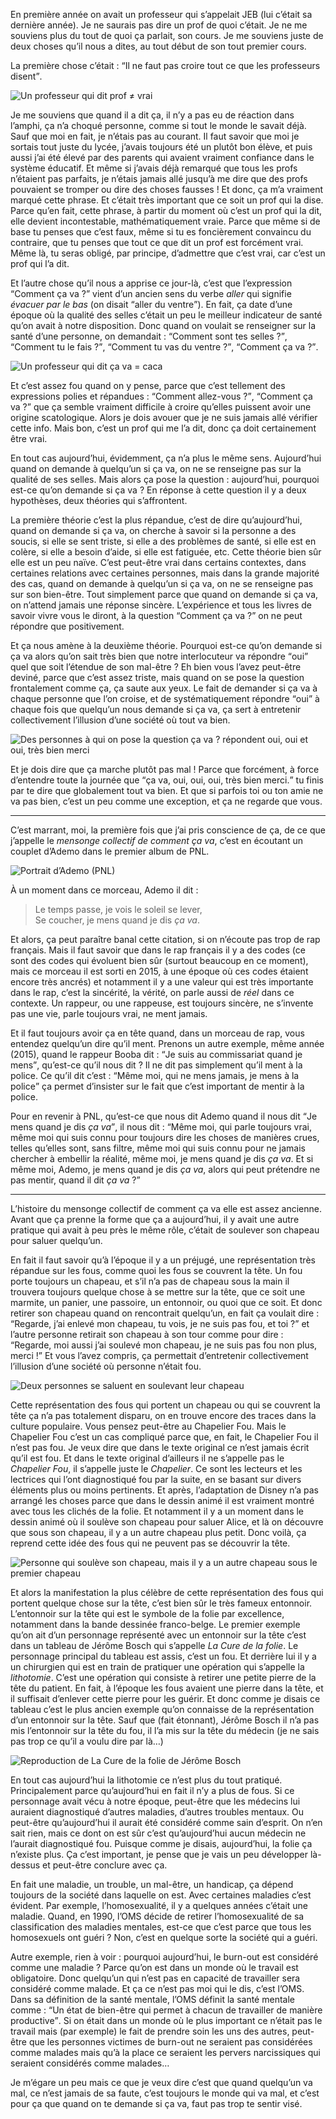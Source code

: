 

En première année on avait un professeur qui s’appelait JEB (lui c’était sa dernière année). Je ne saurais pas dire un prof de quoi c’était. Je ne me souviens plus du tout de quoi ça parlait, son cours. Je me souviens juste de deux choses qu’il nous a dites, au tout début de son tout premier cours.

La première chose c’était : <q>Il ne faut pas croire tout ce que les professeurs disent</q>.

![Un professeur qui dit <q>prof ≠ vrai</q>](img/illu-livre/comment-ca-va/01.png)

Je me souviens que quand il a dit ça, il n’y a pas eu de réaction dans l’amphi, ça n’a choqué personne, comme si tout le monde le savait déjà. Sauf que moi en fait, je n’étais pas au courant. Il faut savoir que moi je sortais tout juste du lycée, j’avais toujours été un plutôt bon élève, et puis aussi j’ai été élevé par des parents qui avaient vraiment confiance dans le système éducatif. Et même si j’avais déjà remarqué que tous les profs n’étaient pas parfaits, je n’étais jamais allé jusqu’à me dire que des profs pouvaient se tromper ou dire des choses fausses ! Et donc, ça m’a vraiment marqué cette phrase. Et c’était très important que ce soit un prof qui la dise. Parce qu’en fait, cette phrase, à partir du moment où c’est un prof qui la dit, elle devient incontestable, mathématiquement vraie. Parce que même si de base tu penses que c’est faux, même si tu es foncièrement convaincu du contraire, que tu penses que tout ce que dit un prof est forcément vrai. Même là, tu seras obligé, par principe, d’admettre que c’est vrai, car c’est un prof qui l’a dit.

Et l’autre chose qu’il nous a apprise ce jour-là, c’est que l’expression <q>Comment ça va ?</q> vient d’un ancien sens du verbe *aller* qui signifie *évacuer par le bas* (on disait <q>aller du ventre</q>). En fait, ça date d’une époque où la qualité des selles c’était un peu le meilleur indicateur de santé qu’on avait à notre disposition. Donc quand on voulait se renseigner sur la santé d’une personne, on demandait : <q>Comment sont tes selles ?</q>, <q>Comment tu le fais ?</q>, <q>Comment tu vas du ventre ?</q>, <q>Comment ça va ?</q>.

![Un professeur qui dit <q>ça va = caca</q>](img/illu-livre/comment-ca-va/02.png)

Et c’est assez fou quand on y pense, parce que c’est tellement des expressions polies et répandues : <q>Comment allez-vous ?</q>, <q>Comment ça va ?</q> que ça semble vraiment difficile à croire qu’elles puissent avoir une origine scatologique. Alors je dois avouer que je ne suis jamais allé vérifier cette info. Mais bon, c’est un prof qui me l’a dit, donc ça doit certainement être vrai.

En tout cas aujourd’hui, évidemment, ça n’a plus le même sens. Aujourd’hui quand on demande à quelqu’un si ça va, on ne se renseigne pas sur la qualité de ses selles. Mais alors ça pose la question : aujourd’hui, pourquoi est-ce qu’on demande si ça va ? En réponse à cette question il y a deux hypothèses, deux théories qui s’affrontent.

La première théorie c’est la plus répandue, c’est de dire qu’aujourd’hui, quand on demande si ça va, on cherche à savoir si la personne a des soucis, si elle se sent triste, si elle a des problèmes de santé, si elle est en colère, si elle a besoin d’aide, si elle est fatiguée, etc. Cette théorie bien sûr elle est un peu naïve. C’est peut-être vrai dans certains contextes, dans certaines relations avec certaines personnes, mais dans la grande majorité des cas, quand on demande à quelqu’un si ça va, on ne se renseigne pas sur son bien-être. Tout simplement parce que quand on demande si ça va, on n’attend jamais une réponse sincère. L’expérience et tous les livres de savoir vivre vous le diront, à la question <q>Comment ça va ?</q> on ne peut répondre que positivement.

Et ça nous amène à la deuxième théorie. Pourquoi est-ce qu’on demande si ça va alors qu’on sait très bien que notre interlocuteur va répondre <q>oui</q> quel que soit l’étendue de son mal-être ? Eh bien vous l’avez peut-être deviné, parce que c’est assez triste, mais quand on se pose la question frontalement comme ça, ça saute aux yeux. Le fait de demander si ça va à chaque personne que l’on croise, et de systématiquement répondre <q>oui</q> à chaque fois que quelqu’un nous demande si ça va, ça sert à entretenir collectivement l’illusion d’une société où tout va bien.

![Des personnes à qui on pose la question <q>ça va ?</q> répondent <q>oui</q>, <q>oui</q> et <q>oui, très bien merci</q>](img/illu-livre/comment-ca-va/03.png)

Et je dois dire que ça marche plutôt pas mal ! Parce que forcément, à force d’entendre toute la journée que <q>ça va, oui, oui, oui, très bien merci.</q> tu finis par te dire que globalement tout va bien. Et que si parfois toi ou ton amie ne va pas bien, c’est un peu comme une exception, et ça ne regarde que vous.

---

C’est marrant, moi, la première fois que j’ai pris conscience de ça, de ce que j’appelle le *mensonge collectif de comment ça va*, c’est en écoutant un couplet d’Ademo dans le premier album de PNL. 

![Portrait d’Ademo (PNL)](img/illu-livre/comment-ca-va/04.png)

À un moment dans ce morceau, Ademo il dit :

> Le temps passe, je vois le soleil se lever,  
> Se coucher, je mens quand je dis *ça va*.

Et alors, ça peut paraître banal cette citation, si on n’écoute pas trop de rap français. Mais il faut savoir que dans le rap français il y a des codes (ce sont des codes qui évoluent bien sûr (surtout beaucoup en ce moment), mais ce morceau il est sorti en 2015, à une époque où ces codes étaient encore très ancrés) et notamment il y a une valeur qui est très importante dans le rap, c’est la sincérité, la vérité, on parle aussi de *réel* dans ce contexte. Un rappeur, ou une rappeuse, est toujours sincère, ne s’invente pas une vie, parle toujours vrai, ne ment jamais.

Et il faut toujours avoir ça en tête quand, dans un morceau de rap, vous entendez quelqu’un dire qu’il ment. Prenons un autre exemple, même année (2015), quand le rappeur Booba dit : <q>Je suis au commissariat quand je mens</q>, qu’est-ce qu’il nous dit ? Il ne dit pas simplement qu’il ment à la police. Ce qu’il dit c’est : <q>Même moi, qui ne mens jamais, je mens à la police</q> ça permet d’insister sur le fait que c’est important de mentir à la police.

Pour en revenir à PNL, qu’est-ce que nous dit Ademo quand il nous dit <q>Je mens quand je dis *ça va*</q>, il nous dit : <q>Même moi, qui parle toujours vrai, même moi qui suis connu pour toujours dire les choses de manières crues, telles qu’elles sont, sans filtre,  même moi qui suis connu pour ne jamais chercher à embellir la réalité, même moi, je mens quand je dis *ça va*. Et si même moi, Ademo, je mens quand je dis *ça va*, alors qui peut prétendre ne pas mentir, quand il dit *ça va* ?</q>

---

L’histoire du mensonge collectif de comment ça va elle est assez ancienne. Avant que ça prenne la forme que ça a aujourd’hui, il y avait une autre pratique qui avait à peu près le même rôle, c’était de soulever son chapeau pour saluer quelqu’un.

En fait il faut savoir qu’à l’époque il y a un préjugé, une représentation très répandue sur les fous, comme quoi les fous se couvrent la tête. Un fou porte toujours un chapeau, et s’il n’a pas de chapeau sous la main il trouvera toujours quelque chose à se mettre sur la tête, que ce soit une marmite, un panier, une passoire, un entonnoir, ou quoi que ce soit. Et donc retirer son chapeau quand on rencontrait quelqu’un, en fait ça voulait dire : <q>Regarde, j’ai enlevé mon chapeau, tu vois, je ne suis pas fou, et toi ?</q> et l’autre personne retirait son chapeau à son tour comme pour dire : <q>Regarde, moi aussi j’ai soulevé mon chapeau, je ne suis pas fou non plus, merci !</q> Et vous l’avez compris, ça permettait d’entretenir collectivement l’illusion d’une société où personne n’était fou.

![Deux personnes se saluent en soulevant leur chapeau](img/illu-livre/comment-ca-va/05.png)

Cette représentation des fous qui portent un chapeau ou qui se couvrent la tête ça n’a pas totalement disparu, on en trouve encore des traces dans la culture populaire. Vous pensez peut-être au Chapelier Fou. Mais le Chapelier Fou c’est un cas compliqué parce que, en fait, le Chapelier Fou il n’est pas fou. Je veux dire que dans le texte original ce n’est jamais écrit qu’il est fou. Et dans le texte original d’ailleurs il ne s’appelle pas le *Chapelier Fou*, il s’appelle juste le *Chapelier*. Ce sont les lecteurs et les lectrices qui l’ont diagnostiqué fou par la suite, en se basant sur divers éléments plus ou moins pertinents. Et après, l’adaptation de Disney n’a pas arrangé les choses parce que dans le dessin animé il est vraiment montré avec tous les clichés de la folie. Et notamment il y a un moment dans le dessin animé où il soulève son chapeau pour saluer Alice, et là on découvre que sous son chapeau, il y a un autre chapeau plus petit. Donc voilà, ça reprend cette idée des fous qui ne peuvent pas se découvrir la tête.

![Personne qui soulève son chapeau, mais il y a un autre chapeau sous le premier chapeau](img/illu-livre/comment-ca-va/06.png)

Et alors la manifestation la plus célèbre de cette représentation des fous qui portent quelque chose sur la tête, c’est bien sûr le très fameux entonnoir. L’entonnoir sur la tête qui est le symbole de la folie par excellence, notamment dans la bande dessinée franco-belge. Le premier exemple qu’on ait d’un personnage représenté avec un entonnoir sur la tête c’est dans un tableau de Jérôme Bosch qui s’appelle *La Cure de la folie*. Le personnage principal du tableau est assis, c’est un fou. Et derrière lui il y a un chirurgien qui est en train de pratiquer une opération qui s’appelle la *lithotomie*. C’est une opération qui consiste à retirer une petite pierre de la tête du patient. En fait, à l’époque les fous avaient une pierre dans la tête, et il suffisait d’enlever cette pierre pour les guérir. Et donc comme je disais ce tableau c’est le plus ancien exemple qu’on connaisse de la représentation d’un entonnoir sur la tête. Sauf que (fait étonnant), Jérôme Bosch il n’a pas mis l’entonnoir sur la tête du fou, il l’a mis sur la tête du médecin (je ne sais pas trop ce qu’il a voulu dire par là…)

![Reproduction de *La Cure de la folie* de Jérôme Bosch](img/illu-livre/comment-ca-va/07.png)

En tout cas aujourd’hui la lithotomie ce n’est plus du tout pratiqué. Principalement parce qu’aujourd’hui en fait il n’y a plus de fous. Si ce personnage avait vécu à notre époque, peut-être que les médecins lui auraient diagnostiqué d’autres maladies, d’autres troubles mentaux. Ou peut-être qu’aujourd’hui il aurait été considéré comme sain d’esprit. On n’en sait rien, mais ce dont on est sûr c’est qu’aujourd’hui aucun médecin ne l’aurait diagnostiqué fou. Puisque comme je disais, aujourd’hui, la folie ça n’existe plus. Ça c’est important, je pense que je vais un peu développer là-dessus et peut-être conclure avec ça.

En fait une maladie, un trouble, un mal-être, un handicap, ça dépend toujours de la société dans laquelle on est. Avec certaines maladies c’est évident. Par exemple, l’homosexualité, il y a quelques années c’était une maladie. Quand, en 1990, l’OMS décide de retirer l’homosexualité de sa classification des maladies mentales, est-ce que c’est parce que tous les homosexuels ont guéri ? Non, c’est en quelque sorte la société qui a guéri.

Autre exemple, rien à voir : pourquoi aujourd’hui, le burn-out est considéré comme une maladie ? Parce qu’on est dans un monde où le travail est obligatoire. Donc quelqu’un qui n’est pas en capacité de travailler sera considéré comme malade. Et ça ce n’est pas moi qui le dis, c’est l’OMS. Dans sa définition de la santé mentale, l’OMS définit la santé mentale comme : <q>Un état de bien-être qui permet à chacun de travailler de manière productive</q>. Si on était dans un monde où le plus important ce n’était pas le travail mais (par exemple) le fait de prendre soin les uns des autres, peut-être que les personnes victimes de burn-out ne seraient pas considérées comme malades mais qu’à la place ce seraient les pervers narcissiques qui seraient considérés comme malades…

Je m’égare un peu mais ce que je veux dire c’est que quand quelqu’un va mal, ce n’est jamais de sa faute, c’est toujours le monde qui va mal, et c’est pour ça que quand on te demande si ça va, faut pas trop te sentir visé.


